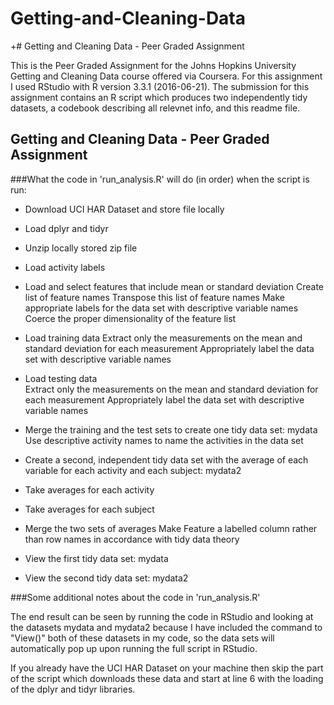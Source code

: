 # Getting-and-Cleaning-Data
+# Getting and Cleaning Data - Peer Graded Assignment

This is the Peer Graded Assignment for the Johns Hopkins University Getting and Cleaning Data 
course offered via Coursera.
For this assignment I used RStudio with R version 3.3.1 (2016-06-21).
The submission for this assignment contains an R script which produces two independently tidy 
datasets, a codebook describing all relevnet info, and this readme file.

## Getting and Cleaning Data - Peer Graded Assignment
###What the code in 'run_analysis.R' will do (in order) when the script is run:

- Download UCI HAR Dataset and store file locally

- Load dplyr and tidyr

- Unzip locally stored zip file

- Load activity labels

- Load and select features that include mean or standard deviation
   Create list of feature names
   Transpose this list of feature names
   Make appropriate labels for the data set with descriptive variable names
   Coerce the proper dimensionality of the feature list

- Load training data
   Extract only the measurements on the mean and standard deviation for each measurement
   Appropriately label the data set with descriptive variable names

- Load testing data  
   Extract only the measurements on the mean and standard deviation for each measurement
   Appropriately label the data set with descriptive variable names

- Merge the training and the test sets to create one tidy data set: mydata
   Use descriptive activity names to name the activities in the data set

- Create a second, independent tidy data set with the average of each variable for each activity and each subject: mydata2

- Take averages for each activity

- Take averages for each subject

- Merge the two sets of averages
   Make Feature a labelled column rather than row names in accordance with tidy data theory

- View the first tidy data set: mydata

- View the second tidy data set: mydata2
  
###Some additional notes about the code in 'run_analysis.R'

The end result can be seen by running the code in RStudio and looking at the datasets
mydata and mydata2 because I have included the command to "View()" both of these datasets in 
my code, so the data sets will automatically pop up upon running the full script in RStudio.

If you already have the UCI HAR Dataset on your machine then skip the part of the script 
which downloads these data and start at line 6 with the loading of the dplyr and tidyr libraries.
